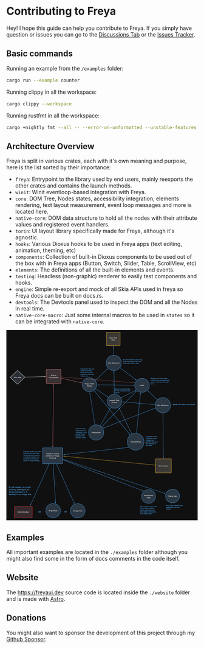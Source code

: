 # Contributing to Freya

Hey! I hope this guide can help you contribute to Freya. If you simply have question or issues you can go to the [Discussions Tab](https://github.com/marc2332/freya/discussions) or the [Issues Tracker](https://github.com/marc2332/freya/issues).

## Basic commands

Running an example from the `/examples` folder:
```sh
cargo run --example counter
```

Running clippy in all the workspace:
```sh
cargo clippy --workspace
```

Running rustfmt in all the workspace:
```sh
cargo +nightly fmt --all -- --error-on-unformatted --unstable-features
```

## Architecture Overview

Freya is split in various crates, each with it's own meaning and purpose, here is the list sorted by their importance:

- `freya`: Entrypoint to the library used by end users, mainly reexports the other crates and contains the launch methods.
- `winit`: Winit eventloop-based integration with Freya.
- `core`: DOM Tree, Nodes states, accessibility integration, elements rendering, text layout measurement, event loop messages and more  is located here.
- `native-core`: DOM data structure to hold all the nodes with their attribute values and registered event handlers.
- `torin`: UI layout library specifically made for Freya, although it's agnostic.
- `hooks`: Various Dioxus hooks to be used in Freya apps (text editing, animation, theming, etc)
- `components`: Collection of built-in Dioxus components to be used out of the box with in Freya apps (Button, Switch, Slider, Table, ScrollView, etc)
- `elements`: The definitions of all the built-in elements and events.
- `testing`: Headless (non-graphic) renderer to easily test components and hooks.
- `engine`: Simple re-export and mock of all Skia APIs used in freya so Freya docs can be built on docs.rs.
- `devtools`: The Devtools panel used to inspect the DOM and all the Nodes in real time.
- `native-core-macro`: Just some internal macros to be used in `states` so it can be integrated with `native-core`.

![Overview](./.github/overview.png)

## Examples
All important examples are located in the  `./examples` folder although you might also find some in the form of docs comments in the code itself.

## Website
The https://freyaui.dev  source code is located inside the `./website` folder and is made with [Astro](https://astro.build/).

## Donations
You might also want to sponsor the development of this project through my [Github Sponsor](https://github.com/sponsors/marc2332).